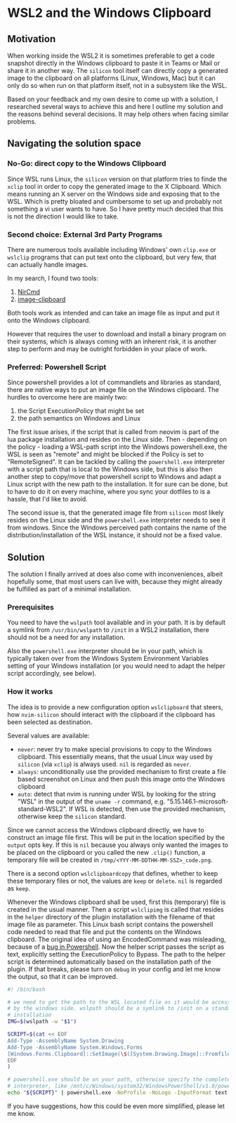 # WSL2 and the Windows Clipboard

## Motivation

When working inside the WSL2 it is sometimes preferable to get a code snapshot directly in the Windows clipboard to paste it in Teams or Mail or share it in another way. The `silicon` tool itself can directly copy a generated image to the clipboard on all platforms (Linux, Windows, Mac) but it can only do so when run on that platform itself, not in a subsystem like the WSL.

Based on your feedback and my own desire to come up with a solution, I researched several ways to achieve this and here I outline my solution and the reasons behind several decisions. It may help others when facing similar problems.

## Navigating the solution space

### No-Go: direct copy to the Windows Clipboard

Since WSL runs Linux, the `silicon` version on that platform tries to finde the `xclip` tool in order to copy the generated image to the X Clipboard. Which means running an X server on the Windows side and exposing that to the WSL. Which is pretty bloated and cumbersome to set up and probably not something a vi user wants to have. So I have pretty much decided that this is not the direction I would like to take.

### Second choice: External 3rd Party Programs

There are numerous tools available including Windows' own `clip.exe` or `wslclip` programs that can put text onto the clipboard, but very few, that can actually handle images.

In my search, I found two tools:

1. [NirCmd](http://www.nirsoft.net/utils/nircmd.html)
2. [image-clipboard](https://github.com/bamontelucas/image-clipboard)

Both tools work as intended and can take an image file as input and put it onto the Windows clipboard.

However that requires the user to download and install a binary program on their systems, which is always coming with an inherent risk, it is another step to perform and may be outright forbidden in your place of work.

### Preferred: Powershell Script

Since powershell provides a lot of commandlets and libraries as standard, there are native ways to put an image file on the Windows clipboard. The hurdles to overcome here are mainly two:

1. the Script ExecutionPolicy that might be set
2. the path semantics on Windows and Linux

The first issue arises, if the script that is called from neovim is part of the lua package installation and resides on the Linux side. Then - depending on the policy - loading a WSL-path script into the Windows powershell.exe, the WSL is seen as "remote" and might be blocked if the Policy is set to "RemoteSigned". It can be tackled by calling the `powershell.exe` interpreter with a script path that is local to the Windows side, but this is also then another step to copy/move that powershell script to Windows and adapt a Linux script with the new path to the installation. It for sure can be done, but to have to do it on every machine, where you sync your dotfiles to is a hassle, that I'd like to avoid.

The second issue is, that the generated image file from `silicon` most likely resides on the Linux side and the `powershell.exe` interpreter needs to see it from windows. Since the Windows perceived path contains the name of the distribution/installation of the WSL instance, it should not be a fixed value.

## Solution

The solution I finally arrived at does also come with inconveniences, albeit hopefully some, that most users can live with, because they might already be fulfilled as part of a minimal installation.

### Prerequisites

You need to have the `wslpath` tool available and in your path. It is by default a symlink from `/usr/bin/wslpath` to `/init` in a WSL2 installation, there should not be a need for any installation.

Also the `powershell.exe` interpreter should be in your path, which is typically taken over from the Windows System Environment Variables setting of your Windows installation (or you would need to adapt the helper script accordingly, see below).

### How it works

The idea is to provide a new configuration option `wslclipboard` that steers, how `nvim-silicon` should interact with the clipboard if the clipboard has been selected as destination.

Several values are available:

- `never`: never try to make special provisions to copy to the Windows clipboard. This essentially means, that the usual Linux way used by `silicon` (via `xclip`) is always used. `nil` is regarded as `never`.
- `always`: unconditionally use the provided mechanism to first create a file based screenshot on Linux and then push this image onto the Windows clipboard
- `auto`: detect that nvim is running under WSL by looking for the string "WSL" in the output of the `uname -r` command, e.g. "5.15.146.1-microsoft-standard-WSL2". If WSL is detected, then use the provided mechanism, otherwise keep the `silicon` standard.

Since we cannot access the Windows clipboard directly, we have to construct an image file first. This will be put in the location specified by the `output` opts key. If this is `nil` because you always only wanted the images to be placed on the clipboard or you called the new `.clip()` function, a temporary file will be created in `/tmp/<YYY-MM-DDTHH-MM-SSZ>_code.png`.

There is a second option `wslclipboardcopy` that defines, whether to keep these temporary files or not, the values are `keep` or `delete`. `nil` is regarded as `keep`.

Whenever the Windows clipboard shall be used, first this (temporary) file is created in the usual manner. Then a script `wslclipimg` is called that resides in the `helper` directory of the plugin installation with the filename of that image file as parameter. This Linux bash script contains the powershell code needed to read that file and put the contents on the Windows clipboard. The original idea of using an EncodedCommand was misleading, because of a [bug in Powershell](https://github.com/PowerShell/PowerShell/issues/5912). Now the helper script passes the script as text, explicitly setting the ExecutionPolicy to Bypass. The path to the helper script is determined automatically based on the installation path of the plugin. If that breaks, please turn on `debug` in your config and let me know the output, so that it can be improved.

```bash
#! /bin/bash

# we need to get the path to the WSL located file as it would be accessed
# by the windows side. wslpath should be a symlink to /init on a standard WSL2
# installation
IMG=$(wslpath -w "$1")

SCRIPT=$(cat << EOF
Add-Type -AssemblyName System.Drawing
Add-Type -AssemblyName System.Windows.Forms
[Windows.Forms.Clipboard]::SetImage(\$([System.Drawing.Image]::Fromfile(\$(Get-Item "${IMG}"))));
EOF
)

# powershell.exe should be on your path, otherwise specify the complete path to the
# interpreter, like /mnt/c/Windows/system32/WindowsPowerShell/v1.0/powershell.exe
echo "${SCRIPT}" | powershell.exe -NoProfile -NoLogo -InputFormat text -OutputFormat text -NonInteractive -ExecutionPolicy Bypass -Command -
```

If you have suggestions, how this could be even more simplified, please let me know.

